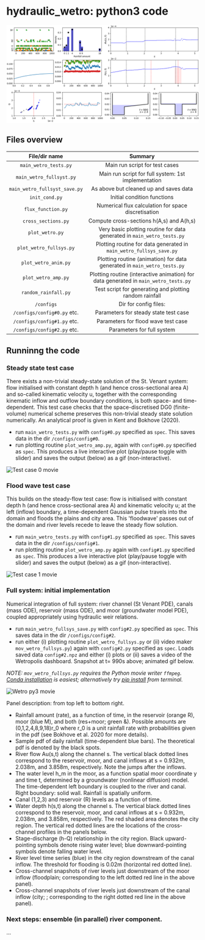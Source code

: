 # hydraulic_wetro: python3 code

![Wetro py3 dashboard](configs/config%232/t990.png)

<!-- ![Wetro py3 dashboard](configs/config#2/t990.png) -->


<!--
---
## Contents

* [Introduction](#introduction)
  * [Motivation](#motivation)
  * [Description](#A-brief-description-of-Wetropolis)
  * [Taster](#taster)
  * [References](#references)
* [Getting started](#getting-started)
* [Code overview](#files-overview)
  * [MATLAB](#matlab)
  * [Python](#python)
* [Preliminary simulations](#preliminary-simulations)
---
 -->

## Files overview

File/dir name                   |  Summary
:--------------------------:|:--------------------------:
```main_wetro_tests.py```         | Main run script for test cases
```main_wetro_fullsyst.py```    | Main run script for full system: 1st implementation
```main_wetro_fullsyst_save.py```    | As above but cleaned up and saves data
```init_cond.py```              | Initial condition functions
```flux_function.py```          | Numerical flux calculation for space discretisation
```cross_sections.py```         | Compute cross-sections h(A,s) and A(h,s)
```plot_wetro.py```             | Very basic plotting routine for data generated in ```main_wetro_tests.py```
```plot_wetro_fullsys.py```     | Plotting routine for data generated in ```main_wetro_fullsys_save.py```
```plot_wetro_anim.py```             | Plotting routine (animation) for data generated in ```main_wetro_tests.py```
```plot_wetro_amp.py```             | Plotting routine (interactive animation) for data generated in ```main_wetro_tests.py```
```random_rainfall.py```     | Test script for generating and plotting random rainfall
```/configs```                  | Dir for config files:
```/configs/config#0.py``` etc. | Parameters for steady state test case
```/configs/config#1.py``` etc. | Parameters for flood wave test case
```/configs/config#2.py``` etc. | Parameters for full system


## Runninng the code

### Steady state test case

There exists a non-trivial steady-state solution of the St. Venant system: flow initialised with constant depth h (and hence cross-sectional area A) and so-called kinematic velocity u, together with the corresponding kinematic inflow and outflow boundary conditions, is both space- and time-dependent. This test case checks that the space-discretised DG0 (finite-volume) numerical scheme preserves this non-trivial steady state solution numerically. An analytical proof is given in Kent and Bokhove (2020).

* run ```main_wetro_tests.py``` with ```config#0.py``` specified as ```spec```. This saves data in the dir  ```/configs/config#0```.
* run plotting routine ```plot_wetro_amp.py```, again with ```config#0.py``` specified as ```spec```. This produces a live interactive plot (play/pause toggle with slider) and saves the output (below) as a gif (non-interactive).

![Test case 0 movie](configs/config%230/simulation.gif)


### Flood wave test case
This builds on the steady-flow test case: flow is initialised with constant depth h (and hence cross-sectional area A) and kinematic velocity u; at the left (inflow) boundary, a time-dependent Gaussian pulse travels into the domain and floods the plains and city area. This 'floodwave' passes out of the domain and river levels recede to leave the steady flow solution.

* run ```main_wetro_tests.py``` with ```config#1.py``` specified as ```spec```. This saves data in the dir  ```/configs/config#1```.
* run plotting routine ```plot_wetro_amp.py``` again with ```config#1.py``` specified as ```spec```. This produces a live interactive plot (play/pause toggle with slider) and saves the output (below) as a gif (non-interactive).

![Test case 1 movie](configs/config%231/simulation.gif)

### Full system: initial implementation
Numerical integration of full system: river channel (St Venant PDE), canals (mass ODE), reservoir (mass ODE), and moor (groundwater model PDE), coupled appropriately using hydraulic weir relations.

* run ```main_wetro_fullsys_save.py``` with ```config#2.py``` specified as ```spec```. This saves data in the dir  ```/configs/config#2```.
* run either (i) plotting routine ```plot_wetro_fullsys.py``` or (ii) video maker ```mov_wetro_fullsys.py```) again with ```config#2.py``` specified as ```spec```. Loads saved data ```config#2.npz``` and either (i) plots or (ii) saves a video of the Wetropolis dashboard. Snapshot at t= 990s above; animated gif below.

*NOTE: ```mov_wetro_fullsys.py``` requires the Python movie writer ```ffmpeg```. [Conda installation](https://anaconda.org/conda-forge/ffmpeg) is easiest; alternatively try [pip install](https://pypi.org/project/ffmpeg-python/) from terminal.*

![Wetro py3 movie](configs/config%232/config%232movlarge.gif)

Panel description: from top left to bottom right.
* Rainfall amount (rate), as a function of time, in the reservoir (orange R), moor (blue M), and both (res+moor; green &). Possible amounts are (0,1,2,4,8,9,18)r_0 where r_0 is a unit rainfall rate with probabilities given in the pdf (see Bokhove et al. 2020 for more details).
* Sample pdf of daily rainfall (time-dependent blue bars). The theoretical pdf is denoted by the black spots.
* River flow Au(s,t) along the channel s. The vertical black dotted lines correspond to the reservoir, moor, and canal inflows at s = 0.932m, 2.038m, and 3.858m, respectively. Note the jumps after the inflows.
* The water level h_m in the moor, as a function spatial moor coordinate y and time t, determined by a groundwater (nonlinear diffusion) model. The time-dependent left boundary is coupled to the river and canal.  Right boundary: solid wall. Rainfall is spatially uniform.
* Canal (1,2,3) and reservoir (R) levels as a function of time.
* Water depth h(s,t) along the channel s. The vertical black dotted lines correspond to the reservoir, moor, and canal inflows at s = 0.932m, 2.038m, and 3.858m, respectively. The red shaded area denotes the city region. The vertical red dotted lines are the locations of the cross-channel profiles in the panels below.
* Stage-discharge (h-Q) relationship in the city region. Black upward-pointing symbols denote rising water level; blue downward-pointing symbols denote falling water level.
* River level time series (blue) in the city region downstream of the canal inflow. The threshold for flooding is 0.02m (horizontal red dotted line).
* Cross-channel snapshots of river levels just downstream of the moor inflow (floodplain; corresponding to the left dotted red line in the above panel).
* Cross-channel snapshots of river levels just downstream of the canal inflow (city; ; corresponding to the right dotted red line in the above panel).

### Next steps: ensemble (in parallel) river component.

...
